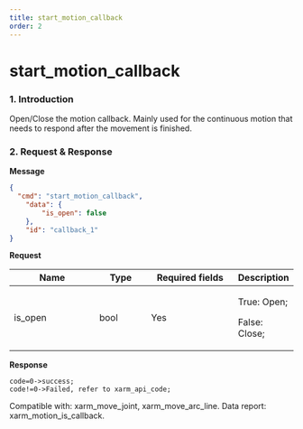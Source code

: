 ```yaml
---
title: start_motion_callback
order: 2
---
```

# start\_motion\_callback
### 1. Introduction
Open/Close the motion callback.
Mainly used for the continuous motion that needs to respond after the movement is finished.
### 2. Request & Response
**Message**
```json
{
  "cmd": "start_motion_callback",
    "data": {
        "is_open": false
    },
    "id": "callback_1"
}
```
**Request**
<table data-full-width="true"><thead><tr><th width="142">Name</th><th width="79">Type</th><th width="144">Required fields</th><th>Description</th></tr></thead><tbody><tr><td>is_open</td><td>bool</td><td>Yes</td><td><p>True: Open;</p><p>False: Close;</p></td></tr></tbody></table>

**Response**
```
code=0->success;
code!=0->Failed, refer to xarm_api_code;
```
Compatible with: xarm\_move\_joint, xarm\_move\_arc\_line.
Data report: xarm\_motion\_is\_callback.
